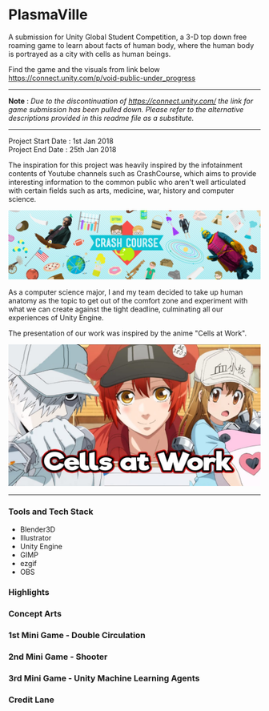 # PlasmaVille
A submission for Unity Global Student Competition, a 3-D top down free roaming game to learn about facts of human body, where the human body is portrayed as a city with cells as human beings. 

Find the game and the visuals from link below
https://connect.unity.com/p/void-public-under_progress

---

**Note** : *Due to the discontinuation of https://connect.unity.com/ the link for game submission has been pulled down. Please refer to the alternative descriptions provided in this readme file as a substitute.*

---

Project Start Date : 1st Jan 2018\
Project End Date : 25th Jan 2018

The inspiration for this project was heavily inspired by the infotainment contents of Youtube channels such as CrashCourse, which aims to provide interesting information to the common public who aren't well articulated with certain fields such as arts, medicine, war, history and computer science.

![alt text](md_files/crashcourse.png "Crash Course YT Channel")

As a computer science major, I and my team decided to take up human anatomy as the topic to get out of the comfort zone and experiment with what we can create against the tight deadline, culminating all our experiences of Unity Engine.

The presentation of our work was inspired by the anime "Cells at Work".

![alt text](md_files\Cells-at-work-anime.jpg "Cells at work")

---
### Tools and Tech Stack
- Blender3D
- Illustrator
- Unity Engine
- GIMP
- ezgif
- OBS

### Highlights

### Concept Arts

### 1st Mini Game - Double Circulation

### 2nd Mini Game - Shooter

### 3rd Mini Game - Unity Machine Learning Agents

### Credit Lane
